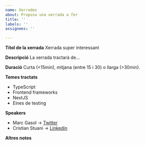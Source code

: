 ```yaml
---
name: Xerrades
about: Proposa una xerrada a fer
title: ''
labels: ''
assignees: ''

---
```


**Títol de la xerrada**
Xerrada super interessant

**Descripció**
La xerrada tractarà de...

**Duració**
Curta (<15min), mitjana (entre 15 i 30) o llarga (>30min).

**Temes tractats**
- TypeScript
- Frontend frameworks
- NextJS
- Eines de testing

**Speakers**
- Marc Gasol &rarr; [Twitter](https://twitter.com/MarcGasol)
- Cristian Stuani &rarr; [Linkedin](https://www.linkedin.com/)

**Altres notes**
